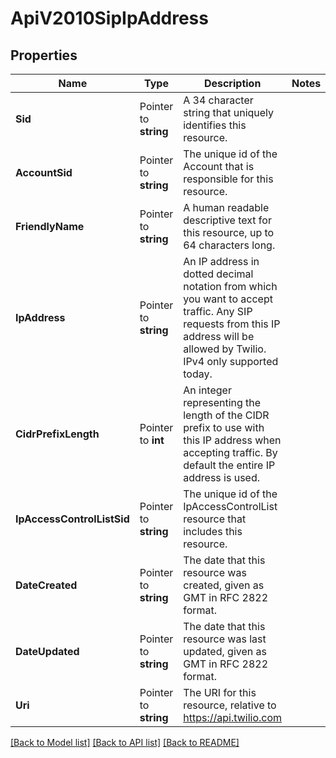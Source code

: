 # ApiV2010SipIpAddress

## Properties

Name | Type | Description | Notes
------------ | ------------- | ------------- | -------------
**Sid** | Pointer to **string** | A 34 character string that uniquely identifies this resource. |
**AccountSid** | Pointer to **string** | The unique id of the Account that is responsible for this resource. |
**FriendlyName** | Pointer to **string** | A human readable descriptive text for this resource, up to 64 characters long. |
**IpAddress** | Pointer to **string** | An IP address in dotted decimal notation from which you want to accept traffic. Any SIP requests from this IP address will be allowed by Twilio. IPv4 only supported today. |
**CidrPrefixLength** | Pointer to **int** | An integer representing the length of the CIDR prefix to use with this IP address when accepting traffic. By default the entire IP address is used. |
**IpAccessControlListSid** | Pointer to **string** | The unique id of the IpAccessControlList resource that includes this resource. |
**DateCreated** | Pointer to **string** | The date that this resource was created, given as GMT in RFC 2822 format. |
**DateUpdated** | Pointer to **string** | The date that this resource was last updated, given as GMT in RFC 2822 format. |
**Uri** | Pointer to **string** | The URI for this resource, relative to https://api.twilio.com |

[[Back to Model list]](../README.md#documentation-for-models) [[Back to API list]](../README.md#documentation-for-api-endpoints) [[Back to README]](../README.md)


